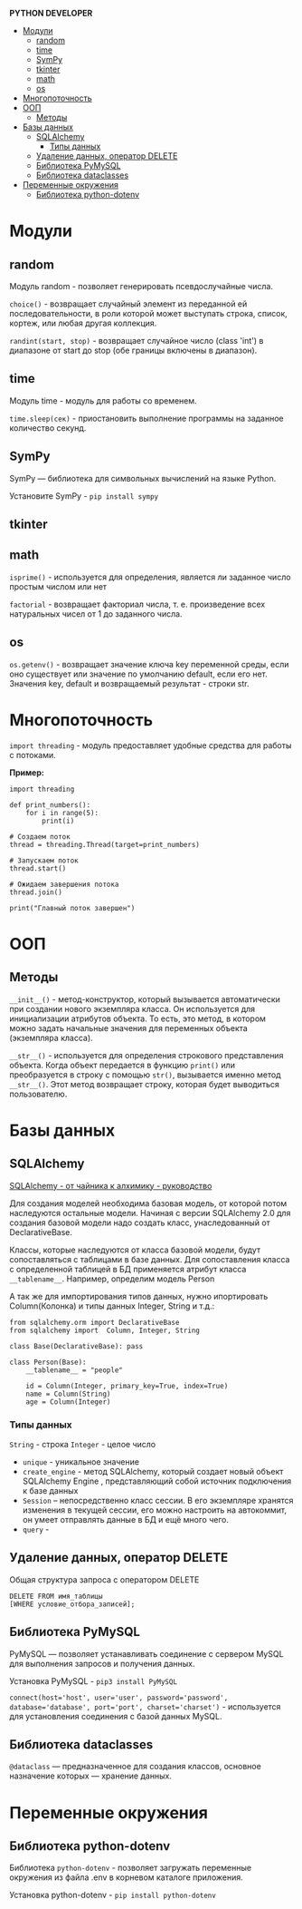 **PYTHON DEVELOPER**


- [Модули](#модули)
  - [random](#random)
  - [time](#time)
  - [SymPy](#sympy)
  - [tkinter](#tkinter)
  - [math](#math)
  - [os](#os)
- [Многопоточность](#многопоточность)
- [ООП](#ооп)
  - [Методы](#методы)
- [Базы данных](#базы-данных)
  - [SQLAlchemy](#sqlalchemy)
    - [Типы данных](#типы-данных)
  - [Удаление данных, оператор DELETE](#удаление-данных-оператор-delete)
  - [Библиотека PyMySQL](#библиотека-pymysql)
  - [Библиотека dataclasses](#библиотека-dataclasses)
- [Переменные окружения](#переменные-окружения)
  - [Библиотека python-dotenv](#библиотека-python-dotenv)

# Модули

## random
Модуль random - позволяет генерировать псевдослучайные числа.

`choice()` - возвращает случайный элемент из переданной ей последовательности, в роли которой может выступать строка, список, кортеж, или любая другая коллекция.

`randint(start, stop)` - возвращает случайное число (class 'int') в диапазоне от start до stop (обе границы включены в диапазон).

## time

Модуль time - модуль для работы со временем.

`time.sleep(сек)` - приостановить выполнение программы на заданное количество секунд.

## SymPy

SymPy — библиотека для символьных вычислений на языке Python.

Установите SymPy - `pip install sympy`

## tkinter

## math

`isprime()` - используется для определения, является ли заданное число простым числом или нет

`factorial` - возвращает факториал числа, т. е. произведение всех натуральных чисел от 1 до заданного числа.

## os

`os.getenv()` - возвращает значение ключа key переменной среды, если оно существует или значение по умолчанию default, если его нет. Значения key, default и возвращаемый результат - строки str.

# Многопоточность

`import threading` - модуль предоставляет удобные средства для работы с потоками.

**Пример:**
```
import threading

def print_numbers():
    for i in range(5):
        print(i)

# Создаем поток
thread = threading.Thread(target=print_numbers)

# Запускаем поток
thread.start()

# Ожидаем завершения потока
thread.join()

print("Главный поток завершен")
```

# ООП
## Методы

`__init__()` - метод-конструктор, который вызывается автоматически при создании нового экземпляра класса. Он используется для инициализации атрибутов объекта. То есть, это метод, в котором можно задать начальные значения для переменных объекта (экземпляра класса).

`__str__()` - используется для определения строкового представления объекта. Когда объект передается в функцию `print()` или преобразуется в строку с помощью `str()`, вызывается именно метод `__str__()`. Этот метод возвращает строку, которая будет выводиться пользователю.

# Базы данных
## SQLAlchemy
[SQLAlchemy - от чайника к алхимику - руководство](https://massonnn.notion.site/SQLAlchemy-e2e50d4977374ed598e3b8b418258769)

Для создания моделей необходима базовая модель, от которой потом наследуются остальные модели. Начиная с версии SQLAlchemy 2.0 для создания базовой модели надо создать класс, унаследованный от DeclarativeBase.

Классы, которые наследуются от класса базовой модели, будут сопоставляться с таблицами в базе данных. Для сопоставления класса с определенной таблицей в БД применяется атрибут класса `__tablename__`. Например, определим модель Person

А так же для импортирования типов данных, нужно ипортировать Column(Колонка) и типы данных Integer, String и т.д.:

```
from sqlalchemy.orm import DeclarativeBase
from sqlalchemy import  Column, Integer, String

class Base(DeclarativeBase): pass

class Person(Base):
    __tablename__ = "people"

    id = Column(Integer, primary_key=True, index=True)
    name = Column(String)
    age = Column(Integer)
```

### Типы данных
`String` - строка
`Integer` - целое число

- `unique` - уникальное значение
- `create_engine` - метод SQLAlchemy, который создает новый объект SQLAlchemy Engine , представляющий собой источник подключения к базе данных
- `Session` – непосредственно класс сессии. В его экземпляре хранятся изменения в текущей сессии, его можно настроить на автокоммит, он умеет отправлять данные в БД и ещё много чего.
- `query` -

## Удаление данных, оператор DELETE

Общая структура запроса с оператором DELETE
```
DELETE FROM имя_таблицы
[WHERE условие_отбора_записей];
```

## Библиотека PyMySQL

PyMySQL — позволяет устанавливать соединение с сервером MySQL для выполнения запросов и получения данных.

Установка PyMySQL - `pip3 install PyMySQL`

`connect(host='host', user='user', password='password', database='database', port='port', charset='charset')` - используется для установления соединения с базой данных MySQL.

## Библиотека dataclasses

`@dataclass` — предназначенное для создания классов, основное назначение которых — хранение данных.


# Переменные окружения
## Библиотека python-dotenv
Библиотека `python-dotenv` - позволяет загружать переменные окружения из файла .env в корневом каталоге приложения.

Установка python-dotenv - `pip install python-dotenv`

